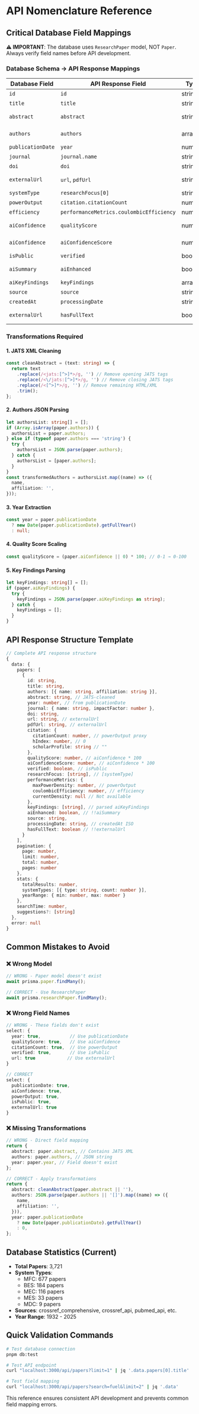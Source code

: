 # API Nomenclature Reference

## Critical Database Field Mappings

**⚠️ IMPORTANT**: The database uses `ResearchPaper` model, NOT `Paper`. Always
verify field names before API development.

### Database Schema → API Response Mappings

| Database Field    | API Response Field                       | Type    | Transformation             |
| ----------------- | ---------------------------------------- | ------- | -------------------------- |
| `id`              | `id`                                     | string  | Direct                     |
| `title`           | `title`                                  | string  | Direct                     |
| `abstract`        | `abstract`                               | string  | **Clean JATS XML**         |
| `authors`         | `authors`                                | array   | **Parse JSON → objects**   |
| `publicationDate` | `year`                                   | number  | **Extract year**           |
| `journal`         | `journal.name`                           | string  | Direct                     |
| `doi`             | `doi`                                    | string  | Direct                     |
| `externalUrl`     | `url`, `pdfUrl`                          | string  | **Same value both fields** |
| `systemType`      | `researchFocus[0]`                       | string  | **Array wrapper**          |
| `powerOutput`     | `citation.citationCount`                 | number  | **Proxy mapping**          |
| `efficiency`      | `performanceMetrics.coulombicEfficiency` | number  | Direct                     |
| `aiConfidence`    | `qualityScore`                           | number  | **Scale 0-1 → 0-100**      |
| `aiConfidence`    | `aiConfidenceScore`                      | number  | **Scale 0-1 → 0-100**      |
| `isPublic`        | `verified`                               | boolean | **Proxy mapping**          |
| `aiSummary`       | `aiEnhanced`                             | boolean | **Existence check**        |
| `aiKeyFindings`   | `keyFindings`                            | array   | **Parse JSON**             |
| `source`          | `source`                                 | string  | Direct                     |
| `createdAt`       | `processingDate`                         | string  | **ISO string**             |
| `externalUrl`     | `hasFullText`                            | boolean | **Existence check**        |

### Transformations Required

#### 1. JATS XML Cleaning

```typescript
const cleanAbstract = (text: string) => {
  return text
    .replace(/<jats:[^>]*>/g, '') // Remove opening JATS tags
    .replace(/<\/jats:[^>]*>/g, '') // Remove closing JATS tags
    .replace(/<[^>]*>/g, '') // Remove remaining HTML/XML
    .trim();
};
```

#### 2. Authors JSON Parsing

```typescript
let authorsList: string[] = [];
if (Array.isArray(paper.authors)) {
  authorsList = paper.authors;
} else if (typeof paper.authors === 'string') {
  try {
    authorsList = JSON.parse(paper.authors);
  } catch {
    authorsList = [paper.authors];
  }
}
const transformedAuthors = authorsList.map((name) => ({
  name,
  affiliation: '',
}));
```

#### 3. Year Extraction

```typescript
const year = paper.publicationDate
  ? new Date(paper.publicationDate).getFullYear()
  : null;
```

#### 4. Quality Score Scaling

```typescript
const qualityScore = (paper.aiConfidence || 0) * 100; // 0-1 → 0-100
```

#### 5. Key Findings Parsing

```typescript
let keyFindings: string[] = [];
if (paper.aiKeyFindings) {
  try {
    keyFindings = JSON.parse(paper.aiKeyFindings as string);
  } catch {
    keyFindings = [];
  }
}
```

## API Response Structure Template

```typescript
// Complete API response structure
{
  data: {
    papers: [
      {
        id: string,
        title: string,
        authors: [{ name: string, affiliation: string }],
        abstract: string, // JATS-cleaned
        year: number, // from publicationDate
        journal: { name: string, impactFactor: number },
        doi: string,
        url: string, // externalUrl
        pdfUrl: string, // externalUrl
        citation: {
          citationCount: number, // powerOutput proxy
          hIndex: number, // 0
          scholarProfile: string // ""
        },
        qualityScore: number, // aiConfidence * 100
        aiConfidenceScore: number, // aiConfidence * 100
        verified: boolean, // isPublic
        researchFocus: [string], // [systemType]
        performanceMetrics: {
          maxPowerDensity: number, // powerOutput
          coulombicEfficiency: number, // efficiency
          currentDensity: null // Not available
        },
        keyFindings: [string], // parsed aiKeyFindings
        aiEnhanced: boolean, // !!aiSummary
        source: string,
        processingDate: string, // createdAt ISO
        hasFullText: boolean // !!externalUrl
      }
    ],
    pagination: {
      page: number,
      limit: number,
      total: number,
      pages: number
    },
    stats: {
      totalResults: number,
      systemTypes: [{ type: string, count: number }],
      yearRange: { min: number, max: number }
    },
    searchTime: number,
    suggestions?: [string]
  },
  error: null
}
```

## Common Mistakes to Avoid

### ❌ Wrong Model

```typescript
// WRONG - Paper model doesn't exist
await prisma.paper.findMany();

// CORRECT - Use ResearchPaper
await prisma.researchPaper.findMany();
```

### ❌ Wrong Field Names

```typescript
// WRONG - These fields don't exist
select: {
  year: true,           // Use publicationDate
  qualityScore: true,   // Use aiConfidence
  citationCount: true,  // Use powerOutput
  verified: true,       // Use isPublic
  url: true            // Use externalUrl
}

// CORRECT
select: {
  publicationDate: true,
  aiConfidence: true,
  powerOutput: true,
  isPublic: true,
  externalUrl: true
}
```

### ❌ Missing Transformations

```typescript
// WRONG - Direct field mapping
return {
  abstract: paper.abstract, // Contains JATS XML
  authors: paper.authors, // JSON string
  year: paper.year, // Field doesn't exist
};

// CORRECT - Apply transformations
return {
  abstract: cleanAbstract(paper.abstract || ''),
  authors: JSON.parse(paper.authors || '[]').map((name) => ({
    name,
    affiliation: '',
  })),
  year: paper.publicationDate
    ? new Date(paper.publicationDate).getFullYear()
    : 0,
};
```

## Database Statistics (Current)

- **Total Papers**: 3,721
- **System Types**:
  - MFC: 677 papers
  - BES: 184 papers
  - MEC: 116 papers
  - MES: 33 papers
  - MDC: 9 papers
- **Sources**: crossref_comprehensive, crossref_api, pubmed_api, etc.
- **Year Range**: 1932 - 2025

## Quick Validation Commands

```bash
# Test database connection
pnpm db:test

# Test API endpoint
curl "localhost:3000/api/papers?limit=1" | jq '.data.papers[0].title'

# Test field mapping
curl "localhost:3000/api/papers?search=fuel&limit=2" | jq '.data'
```

This reference ensures consistent API development and prevents common field
mapping errors.
